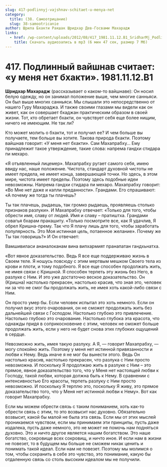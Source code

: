 ```yaml
---
slug: 417-podlinnyj-vajshnav-schitaet-u-menya-net
category:
  title: (38. Самоотрицание)
  slug: 38-samootricanie
author: Шрила Бхакти Ракшак Шридхар Дев-Госвами Махарадж
links:
  - href: /wp-content/uploads/2012/08/417_1981.11.12.B1_SridharMj_Podlinniy_vayshnav_schitayet_u_menya_net_bhakti.mp3
    title: Скачать аудиозапись в mp3 (6 мин 47 сек, размер 7 Мб)
---
```


# 417. Подлинный вайшнав считает: «у меня нет бхакти». 1981.11.12.B1

**Шридхар Махарадж** (рассказывает о каком-то вайшнаве): Он носил белую одежду, но он занимал положение выше, чем многие санньяси. Он был выше многих санньяси. Мы слышали это непосредственно от нашего Гуру Махараджа. И также своими глазами мы видели как он живет, как он совершает бхаджан практическим образом в своей жизни. Тот, кто обретает бхакти, он чувствует себя еще более нищим, ничего не имеющим. Не так ли?

Кто может молить о бхакти, тот и получил ее? И чем больше вы получаете, тем больше вы хотите. Такова природа бхакти. Поэтому вайшнав говорит: «У меня нет бхакти». Сам Махапрабху… Ему принадлежит такое утверждение, такие слова: напрема гандхи стидара пи мехаро.

«Я отъявленный лицемер». Махапрабху ругает самого себя, имею ввиду нас, наше положение. Чистота, стандарт духовной чистоты не имеет предела, не имеет конца, завершающей точки. Но здесь, в этом мире, чистота имеет пределы. Поэтому здесь подобные идеи невозможны. Напрема гандхи стидара пи мехаро. Махапрабху говорит: «Во Мне нет даже и капли преданности». Грандами. Его спрашивают: «А почему же тогда ты плачешь?

Ты так плачешь, рыдаешь, так громко рыдаешь, проявляешь столько признаков разлуки». И Махапрабху отвечает: «Только для того, чтобы обрести имя, славу от людей. Имя и славу – пратиштха. Грандами совагья бхарам пракашиту. «Только посмотрите все, как Я удачлив, Я обрел Кришна-прему. Так что Я плачу лишь для того, чтобы заработать популярность. Это Моя истинная цель, потаенное желание». Почему же Ты так говоришь?» И Он отвечает:

Вамшивиласи ананалоканам вина випхармият пранапатан гандхьнатха.

«Вот явное доказательство. Ведь Я все еще поддерживаю жизнь в Своем теле. Я ношусь повсюду с этим мертвым мешком Своего тела из крови и плоти, и тому подобного. Я все еще способен продолжать жить, не имея связи с Кришной. Я способен терпеть эту жизнь без Него, в разлуке с Ним. И это уже достаточно веское доказательство. Он (Кришна) настолько прекрасен, настолько красив, что зная это, человек ни за что не смог бы продолжать жить, не имея хоть какой-либо связи с Ним.

Он просто умер бы. Если человек испытал это хоть немного. Если он получил вкус этого очарования, он не сможет продолжать жить без дальнейшей связи с Господом. Настолько глубоко это привлечение. Настолько глубоко это очарование. Настолько глубока эта красота, что однажды придя в соприкосновение с этим, человек не сможет больше продолжать жить, если у него не будет снова этих глубоких ощущений в сердце.

Невозможно жить, имея такую разлуку. А Я, — говорит Махапрабху, — могу спокойно жить. Поэтому у меня нет истинной привязанности и любви к Нему. Ведь иначе я не мог бы вынести этого. Ведь Он настолько красив, настолько прекрасен, что разлука с Ним просто невозможна. И поскольку Я продолжаю жить в разлуке с Ним – это прямое, явное доказательство того, что у Меня нет настоящей любви к Господу, такой любви, которая должна быть к Нему. В сравнении с интенсивностью Его красоты, терпеть разлуку с Ним просто невозможно. И поскольку Я терплю это, поскольку Я живу, это прямое доказательство того, что у Меня нет истинной любви к Нему». Вот как говорит Махапрабху.

Если мы можем обрести связь с таким пониманием, хоть как-то обрести связь с этим, то это возвысит нас духовно. Обязательно возвысит, какой бы малой не была эта связь. Если мы от этих мыслей проникаемся чувством, если мы принимаем эти принципы, пусть даже издалека, пусть даже немного, это не может не помочь нам подняться духовно. Это и ничто другое является нашим богатством. Это наше богатство, сокровище всех сокровищ, и ничто иное. И если нам в жизни не повезет, то в будущем мы больше не сможем никак ценить и понимать такой идеал. Если нам не повезет. Поэтому мы молимся о том, чтобы сохранить в себе это чувство, это понимание, какую бы отдаленную связь со столь высоким идеалом мы не получили.

